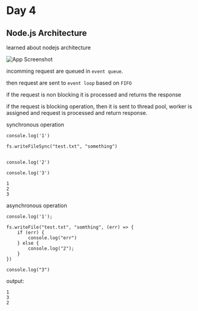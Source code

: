 
# Day 4

## Node.js Architecture

learned about nodejs architecture

![App Screenshot](https://kinsta.com/wp-content/uploads/2021/03/Nodejs-Architecture-1024x576.png)


incomming request are queued in `event queue`.

then request are sent to `event loop` based on `FIFO`

if the request is non blocking it is processed and returns the response

if the request is blocking operation, then it is sent to thread pool, worker is assigned and request is processed and return response. 


synchronous operation
```
console.log('1')

fs.writeFileSync("test.txt", "something")


console.log('2')

console.log('3')
```

```
1
2
3
```

asynchronous operation
```
console.log('1');

fs.writeFile("test.txt", "somthing", (err) => {
    if (err) {
        console.log("err")
    } else {
        console.log("2");
    }
})

console.log("3")
```
output:
```
1
3
2
```